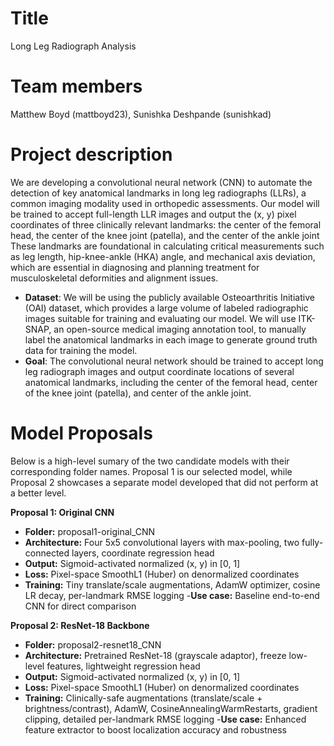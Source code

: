 # Title  
Long Leg Radiograph Analysis

# Team members  
Matthew Boyd (mattboyd23), Sunishka Deshpande (sunishkad)

# Project description  
We are developing a convolutional neural network (CNN) to automate the detection of key anatomical landmarks in long leg radiographs (LLRs), a common imaging modality used in orthopedic assessments. Our model will be trained to accept full-length LLR images and output the (x, y) pixel coordinates of three clinically relevant landmarks: the center of the femoral head, the center of the knee joint (patella), and the center of the ankle joint
These landmarks are foundational in calculating critical measurements such as leg length, hip-knee-ankle (HKA) angle, and mechanical axis deviation, which are essential in diagnosing and planning treatment for musculoskeletal deformities and alignment issues.
- **Dataset**: We will be using the publicly available Osteoarthritis Initiative (OAI) dataset, which provides a large volume of labeled radiographic images suitable for training and evaluating our model. We will use ITK-SNAP, an open-source medical imaging annotation tool, to manually label the anatomical landmarks in each image to generate ground truth data for training the model.
- **Goal**: The convolutional neural network should be trained to accept long leg radiograph images and output coordinate locations of several anatomical landmarks, including the center of the femoral head, center of the knee joint (patella), and center of the ankle joint.

# Model Proposals
Below is a high-level sumary of the two candidate models with their corresponding folder names. Proposal 1 is our selected model, while Proposal 2 showcases a separate model developed that did not perform at a better level.

**Proposal 1: Original CNN**
- **Folder:** proposal1-original_CNN
- **Architecture:** Four 5x5 convolutional layers with max-pooling, two fully-connected layers, coordinate regression head
- **Output:** Sigmoid-activated normalized (x, y) in [0, 1]
- **Loss:** Pixel-space SmoothL1 (Huber) on denormalized coordinates
- **Training:** Tiny translate/scale augmentations, AdamW optimizer, cosine LR decay, per-landmark RMSE logging
-**Use case:** Baseline end-to-end CNN for direct comparison

**Proposal 2: ResNet-18 Backbone**
- **Folder:** proposal2-resnet18_CNN
- **Architecture:** Pretrained ResNet-18 (grayscale adaptor), freeze low-level features, lightweight regression head
- **Output:** Sigmoid-activated normalized (x, y) in [0, 1]
- **Loss:** Pixel-space SmoothL1 (Huber) on denormalized coordinates
- **Training:** Clinically-safe augmentations (translate/scale + brightness/contrast), AdamW, CosineAnnealingWarmRestarts, gradient clipping, detailed per-landmark RMSE logging
-**Use case:** Enhanced feature extractor to boost localization accuracy and robustness